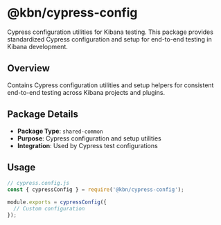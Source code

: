# @kbn/cypress-config

Cypress configuration utilities for Kibana testing. This package provides standardized Cypress configuration and setup for end-to-end testing in Kibana development.

## Overview

Contains Cypress configuration utilities and setup helpers for consistent end-to-end testing across Kibana projects and plugins.

## Package Details

- **Package Type**: `shared-common`
- **Purpose**: Cypress configuration and setup utilities
- **Integration**: Used by Cypress test configurations

## Usage

```javascript
// cypress.config.js
const { cypressConfig } = require('@kbn/cypress-config');

module.exports = cypressConfig({
  // Custom configuration
});
```
